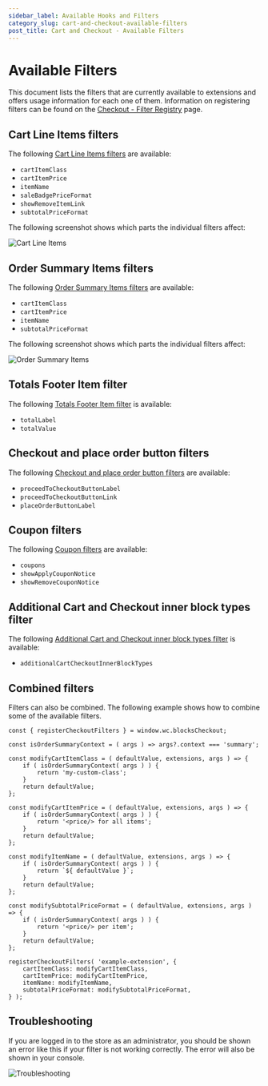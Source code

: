 ```yaml
---
sidebar_label: Available Hooks and Filters
category_slug: cart-and-checkout-available-filters
post_title: Cart and Checkout - Available Filters
---
```


# Available Filters

This document lists the filters that are currently available to extensions and offers usage information for each one of them. Information on registering filters can be found on the [Checkout - Filter Registry](https://github.com/woocommerce/woocommerce/blob/trunk/plugins/woocommerce/client/blocks/packages/checkout/filter-registry/README.md) page.

## Cart Line Items filters

The following [Cart Line Items filters](/docs/block-development/extensible-blocks/cart-and-checkout-blocks/filters-in-cart-and-checkout/cart-line-items/) are available:

-   `cartItemClass`
-   `cartItemPrice`
-   `itemName`
-   `saleBadgePriceFormat`
-   `showRemoveItemLink`
-   `subtotalPriceFormat`

The following screenshot shows which parts the individual filters affect:

![Cart Line Items](https://woocommerce.com/wp-content/uploads/2023/10/Screenshot-2023-10-26-at-13.12.33.png)

## Order Summary Items filters

The following [Order Summary Items filters](/docs/block-development/extensible-blocks/cart-and-checkout-blocks/filters-in-cart-and-checkout/order-summary-items/) are available:

-   `cartItemClass`
-   `cartItemPrice`
-   `itemName`
-   `subtotalPriceFormat`

The following screenshot shows which parts the individual filters affect:

![Order Summary Items](https://woocommerce.com/wp-content/uploads/2023/10/Screenshot-2023-10-26-at-16.29.45.png)

## Totals Footer Item filter

The following [Totals Footer Item filter](/docs/block-development/extensible-blocks/cart-and-checkout-blocks/filters-in-cart-and-checkout/totals-footer-item/) is available:

-   `totalLabel`
-   `totalValue`

## Checkout and place order button filters

The following [Checkout and place order button filters](/docs/block-development/extensible-blocks/cart-and-checkout-blocks/filters-in-cart-and-checkout/checkout-and-place-order-button/) are available:

-   `proceedToCheckoutButtonLabel`
-   `proceedToCheckoutButtonLink`
-   `placeOrderButtonLabel`

## Coupon filters

The following [Coupon filters](/docs/block-development/extensible-blocks/cart-and-checkout-blocks/filters-in-cart-and-checkout/coupons/) are available:

-   `coupons`
-   `showApplyCouponNotice`
-   `showRemoveCouponNotice`

## Additional Cart and Checkout inner block types filter

The following [Additional Cart and Checkout inner block types filter](/docs/block-development/extensible-blocks/cart-and-checkout-blocks/filters-in-cart-and-checkout/additional-cart-checkout-inner-block-types/) is available:

-   `additionalCartCheckoutInnerBlockTypes`

## Combined filters

Filters can also be combined. The following example shows how to combine some of the available filters.

```tsx
const { registerCheckoutFilters } = window.wc.blocksCheckout;

const isOrderSummaryContext = ( args ) => args?.context === 'summary';

const modifyCartItemClass = ( defaultValue, extensions, args ) => {
	if ( isOrderSummaryContext( args ) ) {
		return 'my-custom-class';
	}
	return defaultValue;
};

const modifyCartItemPrice = ( defaultValue, extensions, args ) => {
	if ( isOrderSummaryContext( args ) ) {
		return '<price/> for all items';
	}
	return defaultValue;
};

const modifyItemName = ( defaultValue, extensions, args ) => {
	if ( isOrderSummaryContext( args ) ) {
		return `${ defaultValue }`;
	}
	return defaultValue;
};

const modifySubtotalPriceFormat = ( defaultValue, extensions, args ) => {
	if ( isOrderSummaryContext( args ) ) {
		return '<price/> per item';
	}
	return defaultValue;
};

registerCheckoutFilters( 'example-extension', {
	cartItemClass: modifyCartItemClass,
	cartItemPrice: modifyCartItemPrice,
	itemName: modifyItemName,
	subtotalPriceFormat: modifySubtotalPriceFormat,
} );
```

## Troubleshooting

If you are logged in to the store as an administrator, you should be shown an error like this if your filter is not
working correctly. The error will also be shown in your console.

![Troubleshooting](https://woocommerce.com/wp-content/uploads/2023/10/Screenshot-2023-10-30-at-10.52.53.png)
